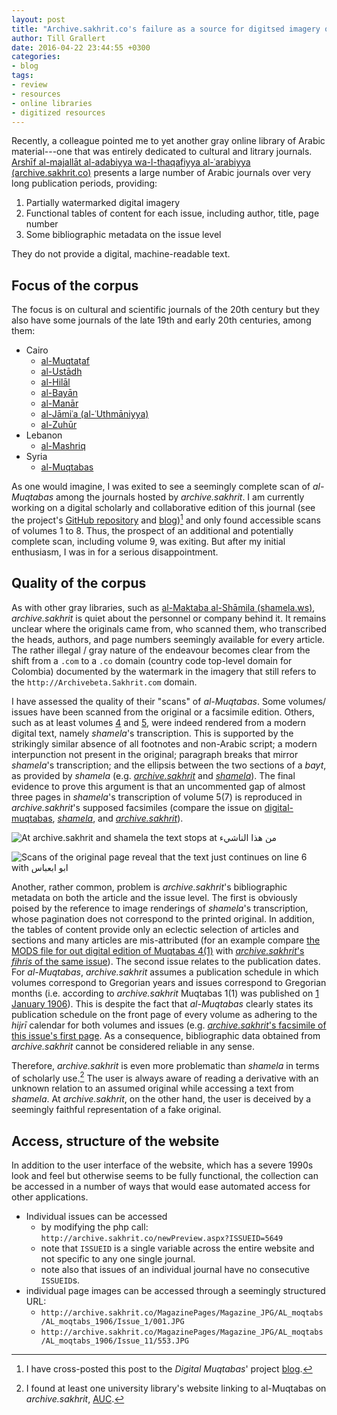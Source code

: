 ```yaml
---
layout: post
title: "Archive.sakhrit.co's failure as a source for digitsed imagery of Arabic journals"
author: Till Grallert
date: 2016-04-22 23:44:55 +0300
categories:
- blog
tags:
- review
- resources
- online libraries
- digitized resources
---
```


Recently, a colleague pointed me to yet another gray online library of Arabic material---one that was entirely dedicated to cultural and litrary journals. [Arshīf al-majallāt al-adabiyya wa-l-thaqafiyya al-ʿarabiyya (archive.sakhrit.co)](archive.sakhrit.co) presents a large number of Arabic journals over very long publication periods, providing:

1. Partially watermarked digital imagery
2. Functional tables of content for each issue, including author, title, page number
3. Some bibliographic metadata on the issue level

They do not provide a digital, machine-readable text.

## Focus of the corpus

The focus is on cultural and scientific journals of the 20th century but they also have some journals of the late 19th and early 20th centuries, among them:

- Cairo
    + [al-Muqtaṭaf](http://archive.sakhrit.co/newmagazineYears.aspx?MID=107)
    + [al-Ustādh](http://archive.sakhrit.co/newmagazineYears.aspx?MID=106)
    - [al-Hilāl](http://archive.sakhrit.co/newmagazineYears.aspx?MID=134)
    + [al-Bayān](http://archive.sakhrit.co/newmagazineYears.aspx?MID=161)
    + [al-Manār](http://archive.sakhrit.co/newmagazineYears.aspx?MID=33)
    + [al-Jāmiʿa (al-ʿUthmāniyya)](http://archive.sakhrit.co/newmagazineYears.aspx?MID=114)
    + [al-Zuhūr](http://archive.sakhrit.co/newmagazineYears.aspx?MID=40)
- Lebanon
    - [al-Mashriq](http://archive.sakhrit.co/newmagazineYears.aspx?MID=108)
- Syria
    - [al-Muqtabas](http://archive.sakhrit.co/newmagazineYears.aspx?MID=125)

As one would imagine, I was exited to see a seemingly complete scan of *al-Muqtabas* among the journals hosted by *archive.sakhrit*. I am currently working on a digital scholarly and collaborative edition of this journal (see the project's [GitHub repository](https://www.github.com/tillgrallert/digital-muqtabas) and [blog](https://tillgrallert.github.io/digital-muqtabas/))[^1] and only found accessible scans of volumes 1 to 8. Thus, the prospect of an additional and potentially complete scan, including volume 9, was exiting. But after my initial enthusiasm, I was in for a serious disappointment.

## Quality of the corpus

As with other gray libraries, such as [al-Maktaba al-Shāmila (shamela.ws)](http://www.shamela.ws), *archive.sakhrit* is quiet about the personnel or company behind it. It remains unclear where the originals came from, who scanned them, who transcribed the heads, authors, and page numbers seemingly available for every article. The rather illegal / gray nature of the endeavour becomes clear from the shift from a `.com` to a `.co` domain (country code top-level domain for Colombia) documented by the watermark in the imagery that still refers to the `http://Archivebeta.Sakhrit.com` domain.

I have assessed the quality of their "scans" of *al-Muqtabas*. Some volumes/ issues have been scanned from the original or a facsimile edition. Others, such as at least volumes [4](http://archive.sakhrit.co/MagazinePages/Magazine_JPG/AL_moqtabs/Al_moqtabs_1909/Issue_1/001.JPG) and  [5](http://archive.sakhrit.co/MagazinePages/Magazine_JPG/AL_moqtabs/Al_moqtabs_1910/Issue_1/001.JPG), were indeed rendered from a modern digital text, namely *shamela*'s transcription. This is supported by the strikingly similar absence of all footnotes and non-Arabic script; a modern interpunction not present in the original; paragraph breaks that mirror *shamela*'s transcription; and the ellipsis between the two sections of a *bayt*, as provided by *shamela* (e.g. [*archive.sakhrit*](http://archive.sakhrit.co/MagazinePages/Magazine_JPG/AL_moqtabs/AL_moqtabs_1910/Issue_7/597.JPG) and [*shamela*](http://shamela.ws/browse.php/book-26523#page-3548)). The final evidence to prove this argument is that an uncommented gap of almost three pages in *shamela*'s transcription of volume 5(7) is reproduced in *archive.sakhrit*'s supposed facsimiles (compare the issue on [digital-muqtabas](https://rawgit.com/tillgrallert/digital-muqtabas/master/xml/oclc_4770057679-i_54.TEIP5.xml#pb_61.d1e2036), [*shamela*](http://shamela.ws/browse.php/book-26523#page-3554), and [*archive.sakhrit*](http://archive.sakhrit.co/MagazinePages/Magazine_JPG/AL_moqtabs/AL_moqtabs_1910/Issue_7/605.JPG)).


![At *archive.sakhrit* and *shamela* the text stops at من هذا الناشيء](http://archive.sakhrit.co/MagazinePages/Magazine_JPG/AL_moqtabs/AL_moqtabs_1910/Issue_7/605.JPG)



![Scans of the original page reveal that the text just continues on line 6 with ابو ابعباس](http://eap.bl.uk/EAPDigitalItems/EAP119/EAP119_1_4_4-EAP119_muq191008_463_L.jpg)


Another, rather common, problem is *archive.sakhrit*'s bibliographic metadata on both the article and the issue level. The first is obviously poised by the reference to image renderings of *shamela*'s transcription, whose pagination does not correspond to the printed original. In addition, the tables of content provide only an eclectic selection of articles and sections and many articles are mis-attributed (for an example compare [the MODS file for out digital edition of Muqtabas 4(1)](https://rawgit.com/tillgrallert/digital-muqtabas/master/metadata/oclc_4770057679-i_37.MODS.xml) with [*archive.sakhrit*'s *fihris* of the same issue](http://archive.sakhrit.co/contents.aspx?CID=5685)).
The second issue relates to the publication dates. For *al-Muqtabas*, *archive.sakhrit* assumes a publication schedule in which volumes correspond to Gregorian years and issues correspond to Gregorian months (i.e. according to *archive.sakhrit* Muqtabas 1(1) was published on [1 January 1906](http://archive.sakhrit.co/contents.aspx?CID=5649)). This is despite the fact that *al-Muqtabas* clearly states its publication schedule on the front page of every volume as adhering to the *hijrī* calendar for both volumes and issues (e.g. [*archive.sakhrit*'s facsimile of this issue's first page](http://archive.sakhrit.co/MagazinePages/Magazine_JPG/AL_moqtabs/AL_moqtabs_1906/Issue_1/001.JPG). As a consequence, bibliographic data obtained from *archive.sakhrit* cannot be considered reliable in any sense.

Therefore, *archive.sakhrit* is even more problematic than *shamela* in terms of scholarly use.[^2] The user is always aware of reading a derivative with an unknown relation to an assumed original while accessing a text from *shamela*. At *archive.sakhrit*, on the other hand, the user is deceived by a seemingly faithful representation of a fake original.


## Access, structure of the website

In addition to the user interface of the website, which has a severe 1990s look and feel but otherwise seems to be fully functional, the collection can be accessed in a number of ways that would ease automated access for other applications.

+ Individual issues can be accessed
    * by modifying the php call: `http://archive.sakhrit.co/newPreview.aspx?ISSUEID=5649`
    * note that `ISSUEID` is a single variable across the entire website and not specific to any one single journal.
    * note also that issues of an individual journal have no consecutive `ISSUEID`s.
 + individual page images can be accessed through a seemingly structured URL:
     * `http://archive.sakhrit.co/MagazinePages/Magazine_JPG/AL_moqtabs/AL_moqtabs_1906/Issue_1/001.JPG`
     * `http://archive.sakhrit.co/MagazinePages/Magazine_JPG/AL_moqtabs/AL_moqtabs_1906/Issue_11/553.JPG`

[^1]: I have cross-posted this post to the *Digital Muqtabas*' project [blog](https://tillgrallert.github.io/digital-muqtabas/blog/2016/04/22/review-archive-sakhrit/).
[^2]: I found at least one university library's website linking to al-Muqtabas on *archive.sakhrit*, [AUC](http://libguides.aucegypt.edu/content.php?pid=574389&sid=4774255).